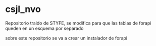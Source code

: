 # csjl_nvo
Repositorio traido de STYFE, se modifica para que las tablas de forapi queden en un esquema por separado

sobre este repositorio se va a crear un instalador de forapi
